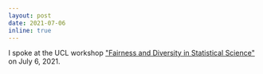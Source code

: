 ```yaml
---
layout: post
date: 2021-07-06
inline: true
---
```


I spoke at the UCL workshop <a href="https://sites.google.com/view/ucl-lms-fdss/home?authuser=0">"Fairness and Diversity in Statistical Science"</a> on July 6, 2021.
